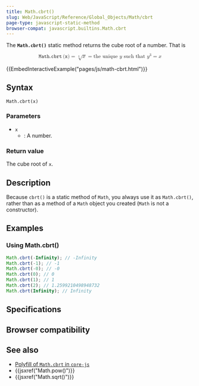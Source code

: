 ```yaml
---
title: Math.cbrt()
slug: Web/JavaScript/Reference/Global_Objects/Math/cbrt
page-type: javascript-static-method
browser-compat: javascript.builtins.Math.cbrt
---
```




The **`Math.cbrt()`** static method returns the cube root of a number. That is

<!-- prettier-ignore-start -->
<math display="block">
  <semantics><mrow><mrow><mo lspace="0em" rspace="0.16666666666666666em">𝙼𝚊𝚝𝚑.𝚌𝚋𝚛𝚝</mo><mo stretchy="false">(</mo><mi>𝚡</mi><mo stretchy="false">)</mo></mrow><mo>=</mo><mroot><mi>x</mi><mn>3</mn></mroot><mo>=</mo><mtext>the unique&nbsp;</mtext><mi>y</mi><mtext>&nbsp;such that&nbsp;</mtext><msup><mi>y</mi><mn>3</mn></msup><mo>=</mo><mi>x</mi></mrow><annotation encoding="TeX">\mathtt{\operatorname{Math.cbrt}(x)} = \sqrt[3]{x} = \text{the unique } y \text{ such that } y^3 = x</annotation></semantics>
</math>
<!-- prettier-ignore-end -->

{{EmbedInteractiveExample("pages/js/math-cbrt.html")}}

## Syntax

```js-nolint
Math.cbrt(x)
```

### Parameters

- `x`
  - : A number.

### Return value

The cube root of `x`.

## Description

Because `cbrt()` is a static method of `Math`, you always use it as `Math.cbrt()`, rather than as a method of a `Math` object you created (`Math` is not a constructor).

## Examples

### Using Math.cbrt()

```js
Math.cbrt(-Infinity); // -Infinity
Math.cbrt(-1); // -1
Math.cbrt(-0); // -0
Math.cbrt(0); // 0
Math.cbrt(1); // 1
Math.cbrt(2); // 1.2599210498948732
Math.cbrt(Infinity); // Infinity
```

## Specifications



## Browser compatibility



## See also

- [Polyfill of `Math.cbrt` in `core-js`](https://github.com/zloirock/core-js#ecmascript-math)
- {{jsxref("Math.pow()")}}
- {{jsxref("Math.sqrt()")}}
